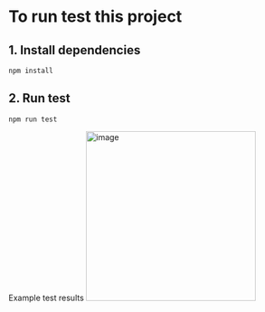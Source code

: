 # To run test this project 

## 1. Install dependencies
```
npm install
```

## 2. Run test 
```
npm run test
```

Example test results
<img width="300" alt="image" src="https://github.com/saman-waruka/backend-node-test/assets/16794749/f76ff5b8-c07b-4835-b2aa-84eca9ad580f">
